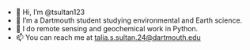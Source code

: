 - 👋 Hi, I’m @tsultan123
- 👀 I’m a Dartmouth student studying environmental and Earth science.
- 🌱 I do remote sensing and geochemical work in Python. 
- 📫 You can reach me at talia.s.sultan.24@dartmouth.edu
